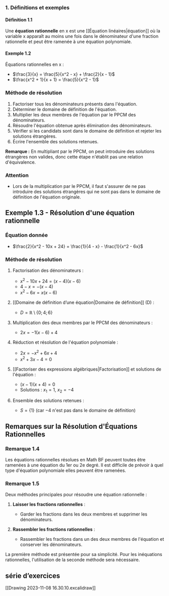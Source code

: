 ### 1. Définitions et exemples

#### Définition 1.1
Une **équation rationnelle** en x est une [[Équation linéaires|équation]] où la variable x apparaît au moins une fois dans le dénominateur d'une fraction rationnelle et peut être ramenée à une équation polynomiale.

#### Exemple 1.2
Équations rationnelles en x :
- $\frac{3}{x} = \frac{5}{x^2 - x} + \frac{2}{x - 1}$
- $\frac{x^2 + 1}{x + 1} = \frac{5}{x^2 - 1}$

### Méthode de résolution
1. Factoriser tous les dénominateurs présents dans l'équation.
2. Déterminer le domaine de définition de l'équation.
3. Multiplier les deux membres de l'équation par le PPCM des dénominateurs.
4. Résoudre l'équation obtenue après élimination des dénominateurs.
5. Vérifier si les candidats sont dans le domaine de définition et rejeter les solutions étrangères.
6. Écrire l'ensemble des solutions retenues.

**Remarque :** En multipliant par le PPCM, on peut introduire des solutions étrangères non valides, donc cette étape n'établit pas une relation d'équivalence.

### Attention
- Lors de la multiplication par le PPCM, il faut s'assurer de ne pas introduire des solutions étrangères qui ne sont pas dans le domaine de définition de l'équation originale.

## Exemple 1.3 - Résolution d'une équation rationnelle

### Équation donnée
- $\frac{2}{x^2 - 10x + 24} = \frac{1}{4 - x} - \frac{1}{x^2 - 6x}$

### Méthode de résolution
1. Factorisation des dénominateurs :
   - $x^2 - 10x + 24 = (x - 4)(x - 6)$
   - $4 - x = -(x - 4)$
   - $x^2 - 6x = x(x - 6)$

2. [[Domaine de définition d’une équation|Domaine de définition]] (D) :
   - $D = \mathbb{R} \setminus \{0; 4; 6\}$

3. Multiplication des deux membres par le PPCM des dénominateurs :
   - $2x = -1(x - 6) + 4$

4. Réduction et résolution de l'équation polynomiale :
   - $2x = -x^2 + 6x + 4$
   - $x^2 + 3x - 4 = 0$

5. [[Factoriser des expressions algébriques|Factorisation]] et solutions de l'équation :
   - $(x - 1)(x + 4) = 0$
   - Solutions : $x_1 = 1$, $x_2 = -4$

6. Ensemble des solutions retenues :
   - $S = \{1\}$ (car $-4$ n'est pas dans le domaine de définition)

## Remarques sur la Résolution d'Équations Rationnelles

### Remarque 1.4
Les équations rationnelles résolues en Math BF peuvent toutes être ramenées à une équation du 1er ou 2e degré. Il est difficile de prévoir à quel type d'équation polynomiale elles peuvent être ramenées.

### Remarque 1.5
Deux méthodes principales pour résoudre une équation rationnelle :
1. **Laisser les fractions rationnelles** :
   - Garder les fractions dans les deux membres et supprimer les dénominateurs.
   
2. **Rassembler les fractions rationnelles** :
   - Rassembler les fractions dans un des deux membres de l'équation et conserver les dénominateurs.

La première méthode est présentée pour sa simplicité. Pour les inéquations rationnelles, l'utilisation de la seconde méthode sera nécessaire.
## série d’exercices 
[[Drawing 2023-11-08 16.30.10.excalidraw]]